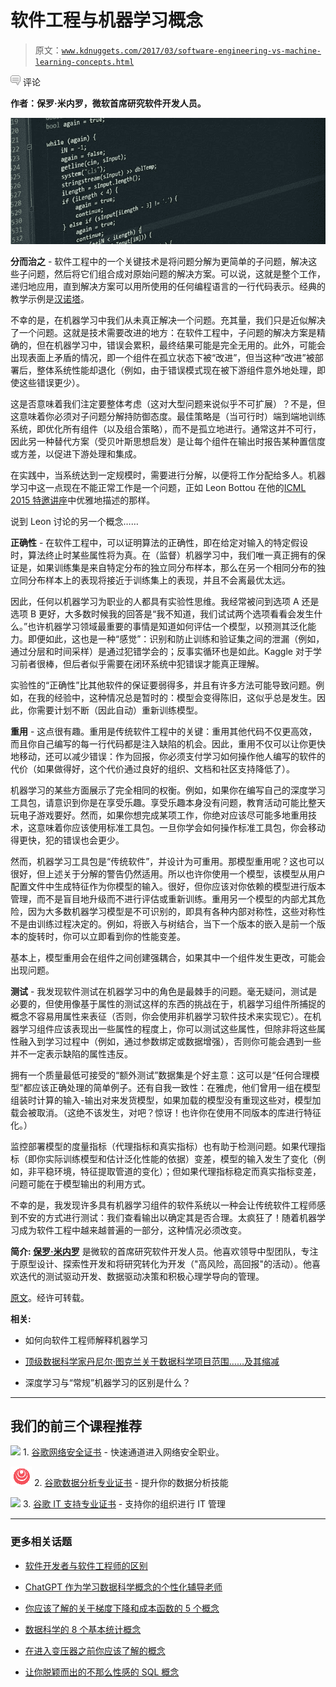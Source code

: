# 软件工程与机器学习概念

> 原文：[`www.kdnuggets.com/2017/03/software-engineering-vs-machine-learning-concepts.html`](https://www.kdnuggets.com/2017/03/software-engineering-vs-machine-learning-concepts.html)

![c](img/3d9c022da2d331bb56691a9617b91b90.png) 评论

**作者：保罗·米内罗，微软首席研究软件开发人员。**

![](img/b25d0f0f34246cdd832d4c5a6af86fc7.png)

**分而治之** - 软件工程中的一个关键技术是将问题分解为更简单的子问题，解决这些子问题，然后将它们组合成对原始问题的解决方案。可以说，这就是整个工作，递归地应用，直到解决方案可以用所使用的任何编程语言的一行代码表示。经典的教学示例是[汉诺塔](https://en.wikipedia.org/wiki/Tower_of_Hanoi)。

不幸的是，在机器学习中我们从未真正解决一个问题。充其量，我们只是近似解决了一个问题。这就是技术需要改进的地方：在软件工程中，子问题的解决方案是精确的，但在机器学习中，错误会累积，最终结果可能是完全无用的。此外，可能会出现表面上矛盾的情况，即一个组件在孤立状态下被“改进”，但当这种“改进”被部署后，整体系统性能却退化（例如，由于错误模式现在被下游组件意外地处理，即使这些错误更少）。

这是否意味着我们注定要整体考虑（这对大型问题来说似乎不可扩展）？不是，但这意味着你必须对子问题分解持防御态度。最佳策略是（当可行时）端到端地训练系统，即优化所有组件（以及组合策略），而不是孤立地进行。通常这并不可行，因此另一种替代方案（受贝叶斯思想启发）是让每个组件在输出时报告某种置信度或方差，以促进下游处理和集成。

在实践中，当系统达到一定规模时，需要进行分解，以便将工作分配给多人。机器学习中这一点现在不能正常工作是一个问题，正如 Leon Bottou 在他的[ICML 2015 特邀讲座](http://icml.cc/2015/invited/LeonBottouICML2015.pdf)中优雅地描述的那样。

说到 Leon 讨论的另一个概念……

**正确性** - 在软件工程中，可以证明算法的正确性，即在给定对输入的特定假设时，算法终止时某些属性将为真。在（监督）机器学习中，我们唯一真正拥有的保证是，如果训练集是来自特定分布的独立同分布样本，那么在另一个相同分布的独立同分布样本上的表现将接近于训练集上的表现，并且不会离最优太远。

因此，任何以机器学习为职业的人都具有实验性思维。我经常被问到选项 A 还是选项 B 更好，大多数时候我的回答是“我不知道，我们试试两个选项看看会发生什么。”也许机器学习领域最重要的事情是知道如何评估一个模型，以预测其泛化能力。即便如此，这也是一种“感觉”：识别和防止训练和验证集之间的泄漏（例如，通过分层和时间采样）是通过犯错学会的；反事实循环也是如此。Kaggle 对于学习前者很棒，但后者似乎需要在闭环系统中犯错误才能真正理解。

实验性的“正确性”比其他软件的保证要弱得多，并且有许多方法可能导致问题。例如，在我的经验中，这种情况总是暂时的：模型会变得陈旧，这似乎总是发生。因此，你需要计划不断（因此自动）重新训练模型。

**重用** - 这点很有趣。重用是传统软件工程中的关键：重用其他代码不仅更高效，而且你自己编写的每一行代码都是注入缺陷的机会。因此，重用不仅可以让你更快地移动，还可以减少错误：作为回报，你必须支付学习如何操作他人编写的软件的代价（如果做得好，这个代价通过良好的组织、文档和社区支持降低了）。

机器学习的某些方面展示了完全相同的权衡。例如，如果你在编写自己的深度学习工具包，请意识到你是在享受乐趣。享受乐趣本身没有问题，教育活动可能比整天玩电子游戏要好。然而，如果你想完成某项工作，你绝对应该尽可能多地重用技术，这意味着你应该使用标准工具包。一旦你学会如何操作标准工具包，你会移动得更快，犯的错误也会更少。

然而，机器学习工具包是“传统软件”，并设计为可重用。那模型重用呢？这也可以很好，但上述关于分解的警告仍然适用。所以也许你使用一个模型，该模型从用户配置文件中生成特征作为你模型的输入。很好，但你应该对你依赖的模型进行版本管理，而不是盲目地升级而不进行评估或重新训练。重用另一个模型的内部尤其危险，因为大多数机器学习模型是不可识别的，即具有各种内部对称性，这些对称性不是由训练过程决定的。例如，将嵌入与树结合，当下一个版本的嵌入是前一个版本的旋转时，你可以立即看到你的性能变差。

基本上，模型重用会在组件之间创建强耦合，如果其中一个组件发生更改，可能会出现问题。

**测试** - 我发现软件测试在机器学习中的角色是最棘手的问题。毫无疑问，测试是必要的，但使用像基于属性的测试这样的东西的挑战在于，机器学习组件所捕捉的概念不容易用属性来表征（否则，你会使用非机器学习软件技术来实现它）。在机器学习组件应该表现出一些属性的程度上，你可以测试这些属性，但除非将这些属性融入到学习过程中（例如，通过参数绑定或数据增强），否则你可能会遇到一些并不一定表示缺陷的属性违反。

拥有一个质量最低可接受的“额外测试”数据集是个好主意：这可以是“任何合理模型”都应该正确处理的简单例子。还有自我一致性：在雅虎，他们曾用一组在模型组装时计算的输入-输出对来发货模型，如果加载的模型没有重现这些对，模型加载会被取消。（这绝不该发生，对吧？惊讶！也许你在使用不同版本的库进行特征化。）

监控部署模型的度量指标（代理指标和真实指标）也有助于检测问题。如果代理指标（即你实际训练模型和估计泛化性能的依据）变差，模型的输入发生了变化（例如，非平稳环境，特征提取管道的变化）；但如果代理指标稳定而真实指标变差，问题可能在于模型输出的利用方式。

不幸的是，我发现许多具有机器学习组件的软件系统以一种会让传统软件工程师感到不安的方式进行测试：我们查看输出以确定其是否合理。太疯狂了！随着机器学习成为软件工程中越来越普遍的一部分，这种情况必须改变。

**简介: [保罗·米内罗](https://www.linkedin.com/in/paulmineiro/)** 是微软的首席研究软件开发人员。他喜欢领导中型团队，专注于原型设计、探索性开发和将研究转化为开发（"高风险，高回报"的活动）。他喜欢迭代的测试驱动开发、数据驱动决策和积极心理学导向的管理。

[原文](http://www.machinedlearnings.com/2017/02/software-engineering-vs-machine.html)。经许可转载。

**相关:**

+   如何向软件工程师解释机器学习

+   [顶级数据科学家丹尼尔·图克兰关于数据科学项目范围……及其缩减](https://example.org/2016/10/tunkelang-reduce-scope.html)

+   深度学习与“常规”机器学习的区别是什么？

* * *

## 我们的前三个课程推荐

![](img/0244c01ba9267c002ef39d4907e0b8fb.png) 1\. [谷歌网络安全证书](https://www.kdnuggets.com/google-cybersecurity) - 快速通道进入网络安全职业。

![](img/e225c49c3c91745821c8c0368bf04711.png) 2\. [谷歌数据分析专业证书](https://www.kdnuggets.com/google-data-analytics) - 提升你的数据分析技能

![](img/0244c01ba9267c002ef39d4907e0b8fb.png) 3\. [谷歌 IT 支持专业证书](https://www.kdnuggets.com/google-itsupport) - 支持你的组织进行 IT 管理

* * *

### 更多相关话题

+   [软件开发者与软件工程师的区别](https://www.kdnuggets.com/2022/05/software-developer-software-engineer.html)

+   [ChatGPT 作为学习数据科学概念的个性化辅导老师](https://www.kdnuggets.com/2023/05/chatgpt-personalized-tutor-learning-data-science-concepts.html)

+   [你应该了解的关于梯度下降和成本函数的 5 个概念](https://www.kdnuggets.com/2020/05/5-concepts-gradient-descent-cost-function.html)

+   [数据科学的 8 个基本统计概念](https://www.kdnuggets.com/2020/06/8-basic-statistics-concepts.html)

+   [在进入变压器之前你应该了解的概念](https://www.kdnuggets.com/2023/01/concepts-know-getting-transformer.html)

+   [让你脱颖而出的不那么性感的 SQL 概念](https://www.kdnuggets.com/2022/02/not-so-sexy-sql-concepts-stand-out.html)
